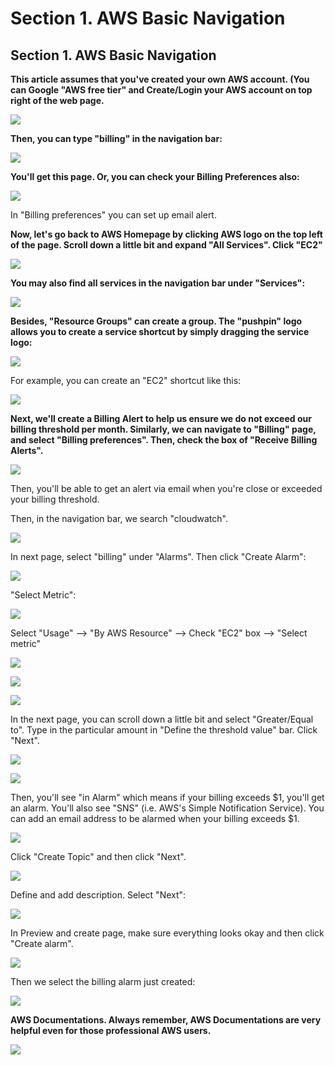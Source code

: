 # Section 1. AWS Basic Navigation

## Section 1. AWS Basic Navigation

**This article assumes that you've created your own AWS account. \(You can Google "AWS free tier" and Create/Login your AWS account on top right of the web page.**

![](../.gitbook/assets/image%20%28612%29.png)

**Then, you can type "billing" in the navigation bar:**

![](../.gitbook/assets/image%20%28392%29.png)

**​You'll get this page. Or, you can check your Billing Preferences also:**

![](../.gitbook/assets/image%20%28237%29.png)

In "Billing preferences" you can set up email alert.

**Now, let's go back to AWS Homepage by clicking AWS logo on the top left of the page. Scroll down a little bit and expand "All Services". Click "EC2"**

![](../.gitbook/assets/image%20%2886%29.png)

**You may also find all services in the navigation bar under "Services":**

![](../.gitbook/assets/image%20%28602%29.png)

**Besides, "Resource Groups" can create a group. The "pushpin" logo allows you to create a service shortcut by simply dragging the service logo:**

![](../.gitbook/assets/image%20%28525%29.png)

For example, you can create an "EC2" shortcut like this:

![](../.gitbook/assets/image%20%28578%29.png)

**Next, we'll create a Billing Alert to help us ensure we do not exceed our billing threshold per month. Similarly, we can navigate to "Billing" page, and select "Billing preferences". Then, check the box of "Receive Billing Alerts".**

![](../.gitbook/assets/image%20%28323%29.png)

Then, you'll be able to get an alert via email when you're close or exceeded your billing threshold.

Then, in the navigation bar, we search "cloudwatch".

![](../.gitbook/assets/image%20%28365%29.png)

In next page, select "billing" under "Alarms". Then click "Create Alarm":

![](../.gitbook/assets/image%20%28466%29.png)

"Select Metric":

![](../.gitbook/assets/image%20%28559%29.png)

Select "Usage" --&gt; "By AWS Resource" --&gt; Check "EC2" box --&gt; "Select metric"

![](../.gitbook/assets/image%20%28109%29.png)

![](../.gitbook/assets/image%20%28246%29.png)

![](../.gitbook/assets/image%20%2810%29.png)

In the next page, you can scroll down a little bit and select "Greater/Equal to". Type in the particular amount in "Define the threshold value" bar. Click "Next".

![](../.gitbook/assets/image%20%28337%29.png)

![](../.gitbook/assets/image%20%28465%29.png)

Then, you'll see "in Alarm" which means if your billing exceeds $1, you'll get an alarm. You'll also see "SNS" \(i.e. AWS's Simple Notification Service\). You can add an email address to be alarmed when your billing exceeds $1.

![](../.gitbook/assets/image%20%28615%29.png)

Click "Create Topic" and then click "Next".

![](../.gitbook/assets/image%20%28346%29.png)

Define and add description. Select "Next":

![](../.gitbook/assets/image%20%28319%29.png)

In Preview and create page, make sure everything looks okay and then click "Create alarm".

![](../.gitbook/assets/image%20%2812%29.png)

Then we select the billing alarm just created:

![](../.gitbook/assets/image%20%28560%29.png)

**AWS Documentations. Always remember, AWS Documentations are very helpful even for those professional AWS users.**

![](../.gitbook/assets/image%20%2840%29.png)

